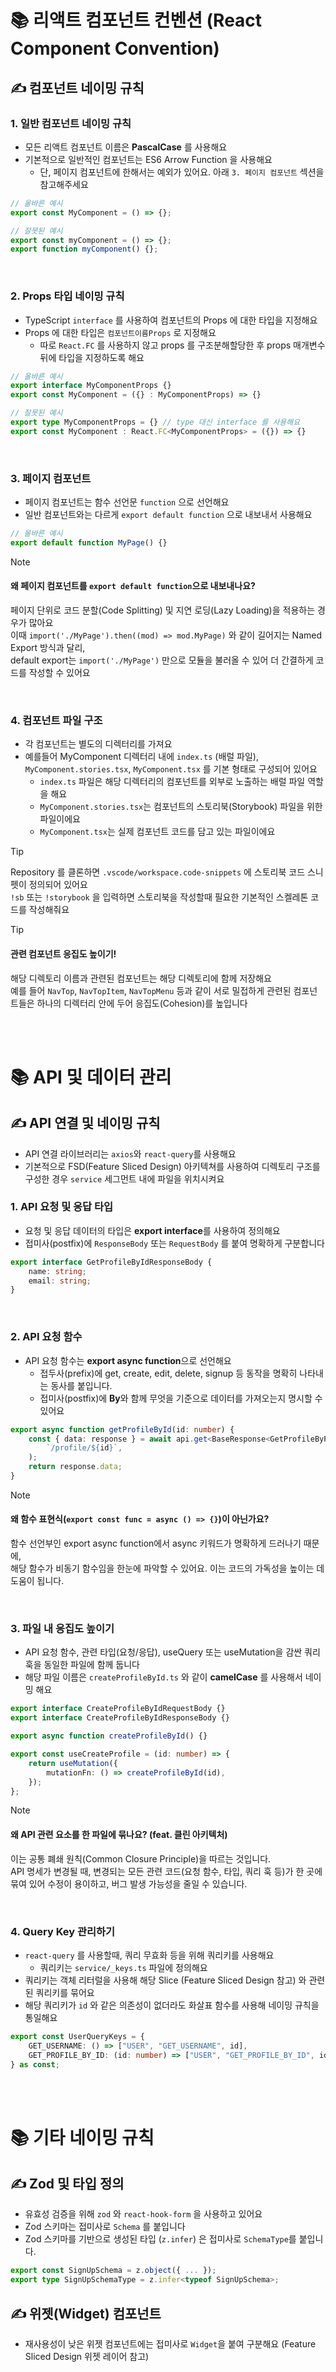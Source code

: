 # 📚 리액트 컴포넌트 컨벤션 (React Component Convention)

## ✍️ 컴포넌트 네이밍 규칙

### 1. 일반 컴포넌트 네이밍 규칙

- 모든 리액트 컴포넌트 이름은 **PascalCase** 를 사용해요
- 기본적으로 일반적인 컴포넌트는 ES6 Arrow Function 을 사용해요
    - 단, 페이지 컴포넌트에 한해서는 예외가 있어요. 아래 `3. 페이지 컴포넌트` 섹션을 참고해주세요

```ts
// 올바른 예시
export const MyComponent = () => {};

// 잘못된 예시
export const myComponent = () => {};
export function myComponent() {};
```

<br/>

### 2. Props 타입 네이밍 규칙

- TypeScript `interface` 를 사용하여 컴포넌트의 Props 에 대한 타입을 지정해요
- Props 에 대한 타입은 `컴포넌트이름Props` 로 지정해요
    - 따로 `React.FC` 를 사용하지 않고 props 를 구조분해할당한 후 props 매개변수 뒤에 타입을 지정하도록 해요

```ts
// 올바른 예시
export interface MyComponentProps {}
export const MyComponent = ({} : MyComponentProps) => {}

// 잘못된 예시
export type MyComponentProps = {} // type 대신 interface 를 사용해요
export const MyComponent : React.FC<MyComponentProps> = ({}) => {}
```

<br/>

### 3. 페이지 컴포넌트

- 페이지 컴포넌트는 함수 선언문 `function` 으로 선언해요
- 일반 컴포넌트와는 다르게 `export default function` 으로 내보내서 사용해요

```TypeScript
// 올바른 예시
export default function MyPage() {}
```

> [!NOTE]
>
> #### 왜 페이지 컴포넌트를 `export default function`으로 내보내나요? <br/>
>
> 페이지 단위로 코드 분할(Code Splitting) 및 지연 로딩(Lazy Loading)을 적용하는 경우가 많아요 <br/>
> 이때 `import('./MyPage').then((mod) => mod.MyPage)` 와 같이 길어지는 Named Export 방식과 달리, <br/>
> default export는 `import('./MyPage')` 만으로 모듈을 불러올 수 있어 더 간결하게 코드를 작성할 수 있어요

<br/>

### 4. 컴포넌트 파일 구조

- 각 컴포넌트는 별도의 디렉터리를 가져요
- 예를들어 MyComponent 디렉터리 내에 `index.ts` (배럴 파일), `MyComponent.stories.tsx`, `MyComponent.tsx` 를 기본 형태로 구성되어 있어요
    - `index.ts` 파일은 해당 디렉터리의 컴포넌트를 외부로 노출하는 배럴 파일 역할을 해요
    - `MyComponent.stories.tsx`는 컴포넌트의 스토리북(Storybook) 파일을 위한 파일이에요
    - `MyComponent.tsx`는 실제 컴포넌트 코드를 담고 있는 파일이에요

> [!TIP]
> Repository 를 클론하면 `.vscode/workspace.code-snippets` 에 스토리북 코드 스니펫이 정의되어 있어요 <br/>
> `!sb` 또는 `!storybook` 을 입력하면 스토리북을 작성할때 필요한 기본적인 스켈레톤 코드를 작성해줘요

> [!TIP]
>
> #### 관련 컴포넌트 응집도 높이기!
>
> 해당 디렉토리 이름과 관련된 컴포넌트는 해당 디렉토리에 함께 저장해요 <br/>
> 예를 들어 `NavTop`, `NavTopItem`, `NavTopMenu` 등과 같이 서로 밀접하게 관련된 컴포넌트들은 하나의 디렉터리 안에 두어 응집도(Cohesion)를 높입니다

<br/>
<br/>

# 📚 API 및 데이터 관리

## ✍️ API 연결 및 네이밍 규칙

- API 연결 라이브러리는 `axios`와 `react-query`를 사용해요
- 기본적으로 FSD(Feature Sliced Design) 아키텍쳐를 사용하여 디렉토리 구조를 구성한 경우 `service` 세그먼트 내에 파일을 위치시켜요

### 1. API 요청 및 응답 타입

- 요청 및 응답 데이터의 타입은 **export interface**를 사용하여 정의해요
- 접미사(postfix)에 `ResponseBody` 또는 `RequestBody` 를 붙여 명확하게 구분합니다

```ts
export interface GetProfileByIdResponseBody {
    name: string;
    email: string;
}
```

<br/>

### 2. API 요청 함수

- API 요청 함수는 **export async function**으로 선언해요
    - 접두사(prefix)에 get, create, edit, delete, signup 등 동작을 명확히 나타내는 동사를 붙입니다.
    - 접미사(postfix)에 **By**와 함께 무엇을 기준으로 데이터를 가져오는지 명시할 수 있어요

```ts
export async function getProfileById(id: number) {
    const { data: response } = await api.get<BaseResponse<GetProfileByProfileIdResponseBody>>(
        `/profile/${id}`,
    );
    return response.data;
}
```

> [!NOTE]
>
> #### 왜 함수 표현식(`export const func = async () => {}`)이 아닌가요?
>
> 함수 선언부인 export async function에서 async 키워드가 명확하게 드러나기 때문에, <br/>
> 해당 함수가 비동기 함수임을 한눈에 파악할 수 있어요. 이는 코드의 가독성을 높이는 데 도움이 됩니다.

<br/>

### 3. 파일 내 응집도 높이기

- API 요청 함수, 관련 타입(요청/응답), useQuery 또는 useMutation을 감싼 쿼리 훅을 동일한 파일에 함께 둡니다
- 해당 파일 이름은 `createProfileById.ts` 와 같이 **camelCase** 를 사용해서 네이밍 해요

```ts
export interface CreateProfileByIdRequestBody {}
export interface CreateProfileByIdResponseBody {}

export async function createProfileById() {}

export const useCreateProfile = (id: number) => {
    return useMutation({
        mutationFn: () => createProfileById(id),
    });
};
```

> [!NOTE]
>
> #### 왜 API 관련 요소를 한 파일에 묶나요? (feat. 클린 아키텍처)
>
> 이는 공통 폐쇄 원칙(Common Closure Principle)을 따르는 것입니다. <br/>
> API 명세가 변경될 때, 변경되는 모든 관련 코드(요청 함수, 타입, 쿼리 훅 등)가 한 곳에 묶여 있어 수정이 용이하고, 버그 발생 가능성을 줄일 수 있습니다.

<br/>

### 4. Query Key 관리하기

- `react-query` 를 사용할때, 쿼리 무효화 등을 위해 쿼리키를 사용해요
    - 쿼리키는 `service/_keys.ts` 파일에 정의해요
- 쿼리키는 객체 리터럴을 사용해 해당 Slice (Feature Sliced Design 참고) 와 관련된 쿼리키를 묶어요
- 해당 쿼리키가 `id` 와 같은 의존성이 없더라도 화살표 함수를 사용해 네이밍 규칙을 통일해요

```ts
export const UserQueryKeys = {
    GET_USERNAME: () => ["USER", "GET_USERNAME", id],
    GET_PROFILE_BY_ID: (id: number) => ["USER", "GET_PROFILE_BY_ID", id],
} as const;
```

<br/>
<br/>

# 📚 기타 네이밍 규칙

## ✍️ Zod 및 타입 정의

- 유효성 검증을 위해 `zod` 와 `react-hook-form` 을 사용하고 있어요
- Zod 스키마는 접미사로 `Schema` 를 붙입니다
- Zod 스키마를 기반으로 생성된 타입 (`z.infer`) 은 접미사로 `SchemaType`를 붙입니다.

```ts
export const SignUpSchema = z.object({ ... });
export type SignUpSchemaType = z.infer<typeof SignUpSchema>;
```

## ✍️ 위젯(Widget) 컴포넌트

- 재사용성이 낮은 위젯 컴포넌트에는 접미사로 `Widget`을 붙여 구분해요 (Feature Sliced Design 위젯 레이어 참고)
